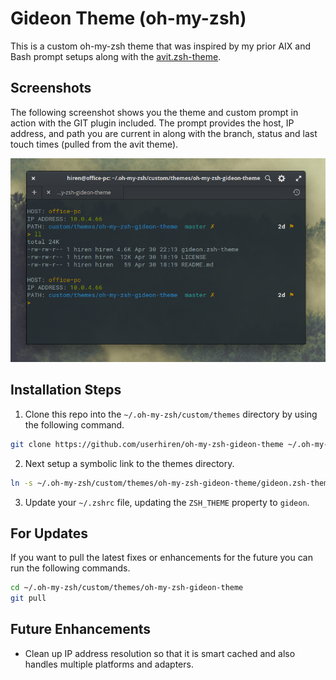 # Gideon Theme (oh-my-zsh)

This is a custom oh-my-zsh theme that was inspired by my prior AIX and Bash prompt setups along with the [avit.zsh-theme](https://github.com/robbyrussell/oh-my-zsh/blob/master/themes/avit.zsh-theme).

## Screenshots

The following screenshot shows you the theme and custom prompt in action with the GIT plugin included. The prompt provides the host, IP address, and path you are current in along with the branch, status and last touch times (pulled from the avit theme).

![gideon-screenshot](./screenshots/gideon-screenshot.png?raw=true "Gideon Screenshot")

## Installation Steps

1. Clone this repo into the `~/.oh-my-zsh/custom/themes` directory by using the following command.
```sh
git clone https://github.com/userhiren/oh-my-zsh-gideon-theme ~/.oh-my-zsh/custom/themes/oh-my-zsh-gideon-theme
```
2. Next setup a symbolic link to the themes directory.
```sh
ln -s ~/.oh-my-zsh/custom/themes/oh-my-zsh-gideon-theme/gideon.zsh-theme ~/.oh-my-zsh/themes/gideon.zsh-theme
```
3. Update your `~/.zshrc` file, updating the `ZSH_THEME` property to `gideon`.

## For Updates

If you want to pull the latest fixes or enhancements for the future you can run the following commands.
```sh
cd ~/.oh-my-zsh/custom/themes/oh-my-zsh-gideon-theme
git pull
```

## Future Enhancements

- Clean up IP address resolution so that it is smart cached and also handles multiple platforms and adapters.